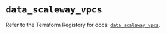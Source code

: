 # `data_scaleway_vpcs`

Refer to the Terraform Registory for docs: [`data_scaleway_vpcs`](https://registry.terraform.io/providers/scaleway/scaleway/2.31.0/docs/data-sources/vpcs).
